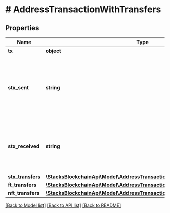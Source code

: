 # # AddressTransactionWithTransfers

## Properties

Name | Type | Description | Notes
------------ | ------------- | ------------- | -------------
**tx** | **object** |  |
**stx_sent** | **string** | Total sent from the given address, including the tx fee, in micro-STX as an integer string. |
**stx_received** | **string** | Total received by the given address in micro-STX as an integer string. |
**stx_transfers** | [**\StacksBlockchainApi\Model\AddressTransactionWithTransfersStxTransfers[]**](AddressTransactionWithTransfersStxTransfers.md) |  |
**ft_transfers** | [**\StacksBlockchainApi\Model\AddressTransactionWithTransfersFtTransfers[]**](AddressTransactionWithTransfersFtTransfers.md) |  | [optional]
**nft_transfers** | [**\StacksBlockchainApi\Model\AddressTransactionWithTransfersNftTransfers[]**](AddressTransactionWithTransfersNftTransfers.md) |  | [optional]

[[Back to Model list]](../../README.md#models) [[Back to API list]](../../README.md#endpoints) [[Back to README]](../../README.md)
